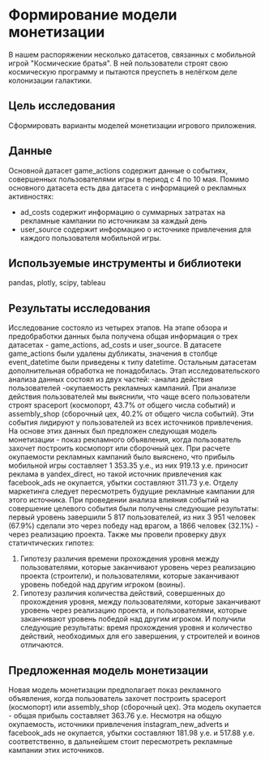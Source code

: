 # Формирование модели монетизации
В нашем распоряжении несколько датасетов, связанных с мобильной игрой "Космические братья". В ней пользователи строят свою космическую программу и пытаются преуспеть в нелёгком деле колонизации галактики.
## Цель исследования 
Сформировать варианты моделей монетизации игрового приложения.
## Данные
Основной датасет game_actions содержит данные о событиях, совершенных пользователями игры в период с 4 по 10 мая.
Помимо основного датасета есть два датасета с информацией о рекламных активностях:
- ad_costs содержит информацию о суммарных затратах на рекламные кампании по источникам за каждый день
- user_source содержит информацию о источнике привлечения для каждого пользователя мобильной игры.
## Используемые инструменты и библиотеки
pandas, plotly, scipy, tableau
## Результаты исследования
Исследование состояло из четырех этапов.
На этапе обзора и предобработки данных была получена общая информация о трех датасетах - game_actions, ad_costs и user_source. В датасете game_actions были удалены дубликаты, значения в столбце event_datetime были приведены к типу datetime. Остальным датасетам дополнительная обработка не понадобилась.
Этап исследовательского анализа данных состоял из двух частей:
-анализ действия пользователей
-окупаемость рекламных кампаний.
При анализе действия пользователей мы выяснили, что чаще всего пользователи строят spaceport (космопорт, 43.7% от общего числа событий) и assembly_shop (сборочный цех, 40.2% от общего числа событий). Эти события лидируют у пользователей из всех источников привлечения. На основе этих данных был предложен следующая модель монетизации - показ рекламного объявления, когда пользователь захочет построить космопорт или сборочный цех.
При расчете окупаемости рекламных кампаний было выяснено, что прибыль мобильной игры составляет 1 353.35 у.е., из них 919.13 у.е. приносит реклама в yandex_direct, но такой источник привлечения как facebook_ads не окупается, убытки составляют 311.73 у.е. Отделу маркетинга следует пересмотреть будущие рекламные кампании для этого источника.
При проведении анализа влияния событий на совершение целевого события были получены следующие результаты: первый уровень завершили 5 817 пользователей, из них 3 951 человек (67.9%) сделали это через победу над врагом, а 1866 человек (32.1%) - через реализацию проекта.
Также мы провели проверку двух статичтических гипотез:
1. Гипотезу различия времени прохождения уровня между пользователями, которые заканчивают уровень через реализацию проекта (строители), и пользователями, которые заканчивают уровень победой над другим игроком (воины).
2. Гипотезу различия количества действий, совершенных до прохождения уровня, между пользователями, которые заканчивают уровень через реализацию проекта, и пользователями, которые заканчивают уровень победой над другим игроком.
И получили следующие результаты: время прохождения уровня и количество действий, необходимых для его завершения, у строителей и воинов отличаются.
## Предложенная модель монетизации
Новая модель монетизации предполагает показ рекламного объявления, когда пользователь захочет построить spaceport (космопорт) или assembly_shop (сборочный цех). Эта модель окупается - общая прибыль составляет 363.76 у.е. Несмотря на общую окупаемость, источники привлечения instagram_new_adverts и facebook_ads не окупается, убытки составляют 181.98 у.е. и 517.88 у.е. соответственно, в дальнейшем стоит пересмотреть рекламные кампании этих источников.

